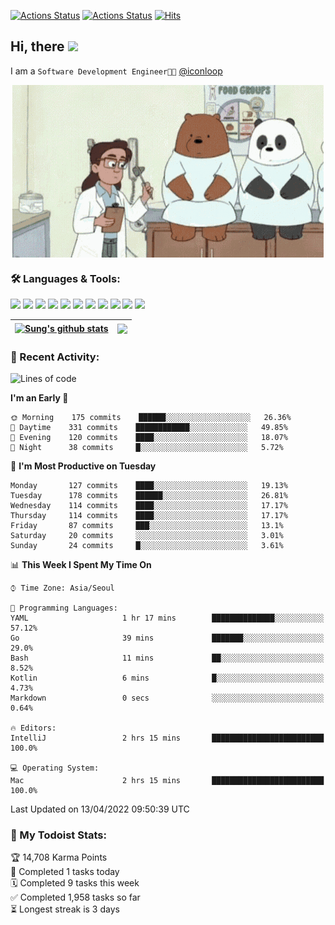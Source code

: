 
[![Actions Status](https://github.com/ddok2/ddok2/workflows/Todoist%20Readme/badge.svg)](https://github.com/ddok2/ddok2/actions)
[![Actions Status](https://github.com/ddok2/ddok2/workflows/wakatime-stats/badge.svg)](https://github.com/ddok2/ddok2/actions)
[![Hits](https://hits.seeyoufarm.com/api/count/incr/badge.svg?url=https%3A%2F%2Fgithub.com%2Fddok2&count_bg=%23FF9595&title_bg=%23555555&icon=github.svg&icon_color=%23FFFFFF&title=hits&edge_flat=false)](https://hits.seeyoufarm.com)

<!-- ![visitors](https://visitor-badge.laobi.icu/badge?page_id=ddok2.ddok2) -->
## Hi, there <img src="https://raw.githubusercontent.com/MartinHeinz/MartinHeinz/master/wave.gif" width="25px">

I am a `Software Development Engineer🧑‍💻` [@iconloop](https://github.com/iconloop)


<p align="center">
    <img align="center" alt="GIF" src="img/debugging.gif" />
</p>


### 🛠 Languages & Tools:
<p>
    <img src="https://img.shields.io/badge/go-%2300ADD8.svg?&style=for-the-badge&logo=go&logoColor=white"/>
    <img src="https://img.shields.io/badge/node.js%20-%2343853D.svg?&style=for-the-badge&logo=node.js&logoColor=white"/>
    <img src="https://img.shields.io/badge/javascript%20-%23323330.svg?&style=for-the-badge&logo=javascript&logoColor=%23F7DF1E"/>
    <img src="https://img.shields.io/badge/typescript%20-%23007ACC.svg?&style=for-the-badge&logo=typescript&logoColor=white"/>
    <img src="https://img.shields.io/badge/python%20-%2314354C.svg?&style=for-the-badge&logo=python&logoColor=white"/>
    <img src="https://img.shields.io/badge/react%20-%2320232a.svg?&style=for-the-badge&logo=react&logoColor=%2361DAFB"/>
    <img src="https://img.shields.io/badge/AWS%20-%23FF9900.svg?&style=for-the-badge&logo=amazon-aws&logoColor=white"/>
    <img src="https://img.shields.io/badge/Google%20Cloud%20-%234285F4.svg?&style=for-the-badge&logo=google-cloud&logoColor=white"/>
    <img src="https://img.shields.io/badge/docker%20-%230db7ed.svg?&style=for-the-badge&logo=docker&logoColor=white"/>
    <img src="https://img.shields.io/badge/kubernetes%20-%23326ce5.svg?&style=for-the-badge&logo=kubernetes&logoColor=white"/>
    <img src="https://img.shields.io/badge/ansible%20-%231A1918.svg?&style=for-the-badge&logo=ansible&logoColor=white"/>
</p>


| <a href="https://github.com/ddok2"><img align="center" src="https://github-readme-stats.vercel.app/api?username=ddok2&show_icons=true&include_all_commits=true&count_private=true&theme=buefy&hide_border=true" alt="Sung's github stats" /></a> | <a href="https://github.com/ddok2"><img align="center" src="https://github-readme-stats.vercel.app/api/top-langs/?username=ddok2&layout=compact&theme=buefy&hide=html,css&hide_border=true" /></a> |
| ------------- | ------------- |


<!-- <details open>
    <summary>📈 My GitHub Stats</summary>
    <p align="center">
        <a href="https://github.com/ddok2">
            <img align="center" src="https://github-readme-stats.vercel.app/api?username=ddok2&show_icons=true&include_all_commits=true&count_private=true&theme=buefy&hide_border=true" alt="Sung's github stats" />
        </a>
    </p>
</details>
<details>
    <summary>💬 Top Languages</summary>
    <p align="center"> 
        <a href="https://github.com/ddok2">
            <img align="center" src="https://github-readme-stats.vercel.app/api/top-langs/?username=ddok2&layout=compact&theme=buefy&hide=html,css&hide_border=true" />
        </a>
    </p>
</details> -->


### 🌈 Recent Activity:
<!--START_SECTION:waka-->
![Lines of code](https://img.shields.io/badge/From%20Hello%20World%20I%27ve%20Written-274%20Thousand%20lines%20of%20code-blue)

**I'm an Early 🐤** 

```text
🌞 Morning    175 commits    ██████░░░░░░░░░░░░░░░░░░░   26.36% 
🌆 Daytime    331 commits    ████████████░░░░░░░░░░░░░   49.85% 
🌃 Evening    120 commits    ████░░░░░░░░░░░░░░░░░░░░░   18.07% 
🌙 Night      38 commits     █░░░░░░░░░░░░░░░░░░░░░░░░   5.72%

```
📅 **I'm Most Productive on Tuesday** 

```text
Monday       127 commits    ████░░░░░░░░░░░░░░░░░░░░░   19.13% 
Tuesday      178 commits    ██████░░░░░░░░░░░░░░░░░░░   26.81% 
Wednesday    114 commits    ████░░░░░░░░░░░░░░░░░░░░░   17.17% 
Thursday     114 commits    ████░░░░░░░░░░░░░░░░░░░░░   17.17% 
Friday       87 commits     ███░░░░░░░░░░░░░░░░░░░░░░   13.1% 
Saturday     20 commits     ░░░░░░░░░░░░░░░░░░░░░░░░░   3.01% 
Sunday       24 commits     █░░░░░░░░░░░░░░░░░░░░░░░░   3.61%

```


📊 **This Week I Spent My Time On** 

```text
⌚︎ Time Zone: Asia/Seoul

💬 Programming Languages: 
YAML                     1 hr 17 mins        ██████████████░░░░░░░░░░░   57.12% 
Go                       39 mins             ███████░░░░░░░░░░░░░░░░░░   29.0% 
Bash                     11 mins             ██░░░░░░░░░░░░░░░░░░░░░░░   8.52% 
Kotlin                   6 mins              █░░░░░░░░░░░░░░░░░░░░░░░░   4.73% 
Markdown                 0 secs              ░░░░░░░░░░░░░░░░░░░░░░░░░   0.64%

🔥 Editors: 
IntelliJ                 2 hrs 15 mins       █████████████████████████   100.0%

💻 Operating System: 
Mac                      2 hrs 15 mins       █████████████████████████   100.0%

```


 Last Updated on 13/04/2022 09:50:39 UTC
<!--END_SECTION:waka-->

### 🚧 My Todoist Stats:
<!-- TODO-IST:START -->
🏆  14,708 Karma Points           
🌸  Completed 1 tasks today           
🗓  Completed 9 tasks this week           
✅  Completed 1,958 tasks so far           
⏳  Longest streak is 3 days
<!-- TODO-IST:END -->


